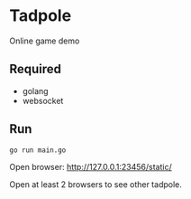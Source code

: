 # Tadpole

Online game demo

## Required

- golang
- websocket

## Run

```shell
go run main.go
```

Open browser: http://127.0.0.1:23456/static/

Open at least 2 browsers to see other tadpole.
